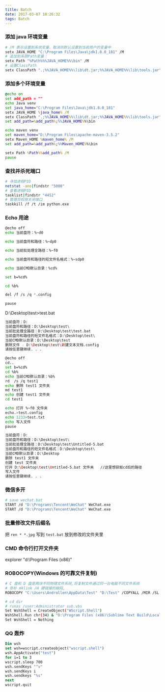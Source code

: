 ```yaml
---
title: Batch
date: 2017-03-07 18:26:32
tags: Batch
---
```


### 添加 java 环境变量

  ``` bash
  # /M 表示设置到系统变量，取消则默认设置到当前用户的变量中
  setx JAVA_HOME "C:\Program Files\Java\jdk1.8.0_181" /M
  # 追加到系统Path变量：
  setx Path "%Path%%%JAVA_HOME%%\bin" /M
  # 设置ClassPath
  setx ClassPath ".;%%JAVA_HOME%%\lib\dt.jar;%%JAVA_HOME%%\lib\tools.jar" /M
  ```

### 添加多个环境变量

  ``` bat
  @echo on
  set add_path = ""
  echo Java venv
  set java_home="C:\Program Files\Java\jdk1.8.0_181"
  setx JAVA_HOME %java_home% /M
  setx ClassPath ".;%%JAVA_HOME%%\lib\dt.jar;%%JAVA_HOME%%\lib\tools.jar" /M
  set add_path=%add_path%;%%JAVA_HOME%%\bin

  echo maven venv
  set maven_home="D:\Program Files\apache-maven-3.5.2"
  setx Maven_HOME %maven_home% /M
  set add_path=%add_path%;%%Maven_HOME%%\bin

  setx Path %Path%%add_path% /M
  pause
  ```

### 查找并杀死端口

  ```bash
  # 寻找进程PID
  netstat -ano|findstr "5000"
  # 查看进程PID
  tasklist|findstr "4452"
  # 管理员权限关闭端口
  taskkill /f /t /im python.exe
  ```

### Echo 用途

  ``` bash
  @echo off
  echo 当前盘符：%~d0

  echo 当前盘符和路径：%~dp0

  echo 当前批处理全路径：%~f0

  echo 当前盘符和路径的短文件名格式：%~sdp0

  echo 当前CMD默认目录：%cd%

  set b=%cd%

  cd %b%

  del /f /s /q *.config

  pause
  ```

  D:\Desktop\test>test.bat  

  ``` bash
  当前盘符：D:
  当前盘符和路径：D:\Desktop\test\
  当前批处理全路径：D:\Desktop\test\test.bat
  当前盘符和路径的短文件名格式：D:\Desktop\test\
  当前CMD默认目录：D:\Desktop\test
  删除文件 - D:\Desktop\test\新建文本文档.config
  请按任意键继续. . .
  ```

  ``` bash
  @echo off
  cd..
  set b=%cd%
  cd %b%
  echo 当前CMD默认目录：%b%
  rd  /s /q test1
  echo 删除 test1 文件夹
  md test1
  echo 创建 test1 文件夹
  cd test1

  echo 打开 %~f0 文件夹
  echo.>test.config
  echo 1233>test.txt
  echo 写入文件
  pause
  ```

  ``` bash
  当前盘符：D:
  当前盘符和路径：D:\Desktop\test\
  当前批处理全路径：D:\Desktop\test\Untitled-5.bat
  当前盘符和路径的短文件名格式：D:\Desktop\test\
  当前CMD默认目录：D:\Desktop
  删除 test1 文件夹
  创建 test 文件夹
  打开 D:\Desktop\test\Untitled-5.bat 文件夹   //这里想获取cd后的路径
  写入文件
  请按任意键继续. . .
  ```

### 微信多开

``` bash
# save wechat.bat
START /d "D:\Programs\Tencent\WeChat" WeChat.exe
START /d "D:\Programs\Tencent\WeChat" WeChat.exe
```

### 批量修改文件后缀名

把 `ren * *.jpg` 写到 `test.bat` 放到修改的文件夹里

### CMD 命令行打开文件夹

explorer "d:\Program Files (x86)"

### ROBOCOPY(Windows 的可靠文件复制)

```sh
# C 盘和 D 盘是两块不同物理文件系统,将复制文件通过同一台电脑不同文件系统
# 弥补 mklink /H 硬链接的缺陷,
ROBOCOPY "C:\Users\Androllen\AppData\Test" "D:\Test" /COPYALL /MIR /SL /MON:1  /MOT:1
```

```sh
# cd dir
# runas /user:Administrator sub.vbs
Set WshShell = CreateObject("WScript.Shell")
WshShell.Run chr(34) & "D:\Program Files (x86)\Sublime Text Build\Local\sublime.bat" & Chr(34), 0
Set WshShell = Nothing
```

### QQ 轰炸

```vb
Dim wsh
set wsh=wscript.createobject("wscript.shell")
wsh.AppActivate("test")
for i=1 to 3
wscript.sleep 700
wsh.sendKeys "^v"
wsh.sendKeys i
wsh.sendkeys "%s"
next
wscript.quit
```
